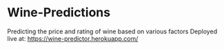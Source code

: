 # Wine-Predictions
Predicting the price and rating of wine based on various factors
Deployed live at: https://wine-predictor.herokuapp.com/
